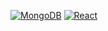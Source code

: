 [![MongoDB](https://img.shields.io/static/v1?logoColor=white&label=&message=blender&style=for-the-badge&logo=blender&color=orange)](https://www.mongodb.com/)
[![React](https://img.shields.io/static/v1?logoColor=white&label=&message=react&style=for-the-badge&logo=react&color=61DAFB)](https://www.mongodb.com/)
